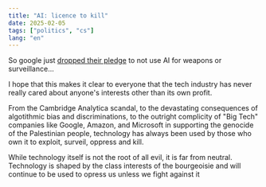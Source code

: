 ```yaml
---
title: "AI: licence to kill"
date: 2025-02-05
tags: ["politics", "cs"]
lang: "en"
---
```


So google just [dropped their pledge](https://www.bbc.com/news/articles/cy081nqx2zjo) to not use AI for weapons or surveillance...

I hope that this makes it clear to everyone that the tech industry has never
really cared about anyone's interests other than its own profit.

From the Cambridge Analytica scandal, to the devastating consequences of algotithmic
bias and discriminations, to the outright complicity of "Big Tech" companies like
Google, Amazon, and Microsoft in supporting the genocide of the Palestinian people,
technology has always been used by those who own it to exploit, surveil, oppress and
kill.

While technology itself is not the root of all evil, it is far from neutral.
Technology is shaped by the class interests of the bourgeoisie and will continue
to be used to opress us unless we fight against it
